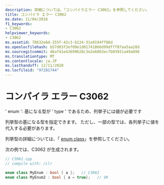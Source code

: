 ```yaml
---
description: 詳細については、「コンパイラエラー C3062」を参照してください。
title: コンパイラ エラー C3062
ms.date: 11/04/2016
f1_keywords:
- C3062
helpviewer_keywords:
- C3062
ms.assetid: 78632e6d-255f-42c3-b124-31a9194ff86d
ms.openlocfilehash: b57d03f3ef09e1d01741866d99dfff87aa5aa28d
ms.sourcegitcommit: d6af41e42699628c3e2e6063ec7b03931a49a098
ms.translationtype: MT
ms.contentlocale: ja-JP
ms.lasthandoff: 12/11/2020
ms.locfileid: "97281744"
---
```

# <a name="compiler-error-c3062"></a>コンパイラ エラー C3062

' enum ': 基になる型が ' type ' であるため、列挙子には値が必要です

列挙型の基になる型を指定できます。 ただし、一部の型では、各列挙子に値を代入する必要があります。

列挙型の詳細については、「 [enum class](../../extensions/enum-class-cpp-component-extensions.md)」を参照してください。

次の例では、C3062 が生成されます。

```cpp
// C3062.cpp
// compile with: /clr

enum class MyEnum : bool { a };   // C3062
enum class MyEnum2 : bool { a = true};   // OK
```
